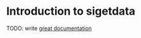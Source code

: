 # Introduction to sigetdata

TODO: write [great documentation](http://jacobian.org/writing/great-documentation/what-to-write/)
